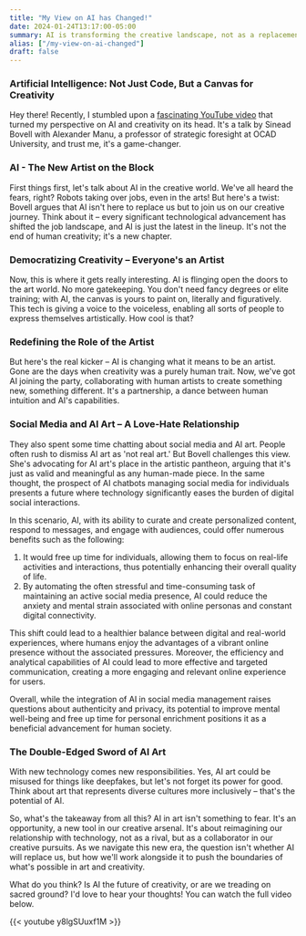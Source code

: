 ```yaml
---
title: "My View on AI has Changed!"
date: 2024-01-24T13:17:00-05:00
summary: AI is transforming the creative landscape, not as a replacement for human artists, but as a collaborative tool that democratizes and redefines art and creativity.
alias: ["/my-view-on-ai-changed"]
draft: false
---
```


### Artificial Intelligence: Not Just Code, But a Canvas for Creativity

Hey there! Recently, I stumbled upon a [fascinating YouTube video](https://youtu.be/y8lgSUuxf1M?si=U-xBv_gsxOKz1EpC) that turned my perspective on AI and creativity on its head. It's a talk by Sinead Bovell with Alexander Manu, a professor of strategic foresight at OCAD University, and trust me, it's a game-changer.

### AI - The New Artist on the Block

First things first, let's talk about AI in the creative world. We've all heard the fears, right? Robots taking over jobs, even in the arts! But here's a twist: Bovell argues that AI isn't here to replace us but to join us on our creative journey. Think about it – every significant technological advancement has shifted the job landscape, and AI is just the latest in the lineup. It's not the end of human creativity; it's a new chapter.

### Democratizing Creativity – Everyone's an Artist

Now, this is where it gets really interesting. AI is flinging open the doors to the art world. No more gatekeeping. You don't need fancy degrees or elite training; with AI, the canvas is yours to paint on, literally and figuratively. This tech is giving a voice to the voiceless, enabling all sorts of people to express themselves artistically. How cool is that?

### Redefining the Role of the Artist

But here's the real kicker – AI is changing what it means to be an artist. Gone are the days when creativity was a purely human trait. Now, we've got AI joining the party, collaborating with human artists to create something new, something different. It's a partnership, a dance between human intuition and AI's capabilities.

### Social Media and AI Art – A Love-Hate Relationship

They also spent some time chatting about social media and AI art. People often rush to dismiss AI art as 'not real art.' But Bovell challenges this view. She's advocating for AI art's place in the artistic pantheon, arguing that it's just as valid and meaningful as any human-made piece. In the same thought, the prospect of AI chatbots managing social media for individuals presents a future where technology significantly eases the burden of digital social interactions. 

In this scenario, AI, with its ability to curate and create personalized content, respond to messages, and engage with audiences, could offer numerous benefits such as the following: 

1. It would free up time for individuals, allowing them to focus on real-life activities and interactions, thus potentially enhancing their overall quality of life. 
2. By automating the often stressful and time-consuming task of maintaining an active social media presence, AI could reduce the anxiety and mental strain associated with online personas and constant digital connectivity. 

This shift could lead to a healthier balance between digital and real-world experiences, where humans enjoy the advantages of a vibrant online presence without the associated pressures. Moreover, the efficiency and analytical capabilities of AI could lead to more effective and targeted communication, creating a more engaging and relevant online experience for users. 

Overall, while the integration of AI in social media management raises questions about authenticity and privacy, its potential to improve mental well-being and free up time for personal enrichment positions it as a beneficial advancement for human society.

### The Double-Edged Sword of AI Art

With new technology comes new responsibilities. Yes, AI art could be misused for things like deepfakes, but let's not forget its power for good. Think about art that represents diverse cultures more inclusively – that's the potential of AI.

So, what's the takeaway from all this? AI in art isn't something to fear. It's an opportunity, a new tool in our creative arsenal. It's about reimagining our relationship with technology, not as a rival, but as a collaborator in our creative pursuits. As we navigate this new era, the question isn't whether AI will replace us, but how we'll work alongside it to push the boundaries of what's possible in art and creativity.

What do you think? Is AI the future of creativity, or are we treading on sacred ground? I'd love to hear your thoughts! You can watch the full video below.

{{< youtube y8lgSUuxf1M >}}